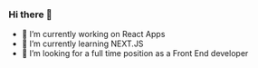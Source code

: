### Hi there 👋
- 🔭 I’m currently working on React Apps
- 🌱 I’m currently learning NEXT.JS
- 👯 I’m looking for a full time position as a Front End developer
